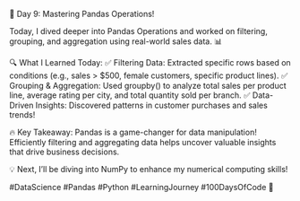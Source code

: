🚀 Day 9: Mastering Pandas Operations!

Today, I dived deeper into Pandas Operations and worked on filtering, grouping, and aggregation using real-world sales data. 📊

🔍 What I Learned Today:
✅ Filtering Data: Extracted specific rows based on conditions (e.g., sales > $500, female customers, specific product lines).
✅ Grouping & Aggregation: Used groupby() to analyze total sales per product line, average rating per city, and total quantity sold per branch.
✅ Data-Driven Insights: Discovered patterns in customer purchases and sales trends!

🔥 Key Takeaway:
Pandas is a game-changer for data manipulation! Efficiently filtering and aggregating data helps uncover valuable insights that drive business decisions.

💡 Next, I’ll be diving into NumPy to enhance my numerical computing skills!

#DataScience #Pandas #Python #LearningJourney #100DaysOfCode 🚀